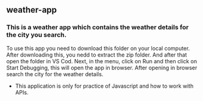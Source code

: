 ## weather-app

### This is a weather app which contains the weather details for the city you search.

To use this app you need to download this folder on your local computer.
After downloading this, you nedd to extract the zip folder. 
And after that open the folder in VS Cod. 
Next, in the menu, click on Run and then click on Start Debugging, this will open the app in browser.
After opening in browser search the city for the weather details.

- This application is only for practice of Javascript and how to work with APIs.
